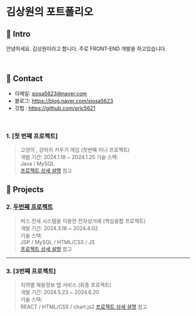 # 김상원의 포트폴리오
## :pushpin: Intro
안녕하세요. 김상원이라고 합니다. 주로 FRONT-END 개발을 하고있습니다.

</br>

## :pushpin: Contact
- 이메일: siosa5623@naver.com
- 블로그: https://blog.naver.com/siosa5623
- 깃헙 : https://github.com/eric5621

</br>

### 1. [첫 번째 프로젝트]
> 고양이 , 강아지 키우기 게임  (첫번째 미니 프로젝트)  
>개발 기간: 2024.1.18 ~ 2024.1.25
>기술 스택:  
>Java / MySQL  
>[프로젝트 상세 설명](https://github.com/YeonjaeMan/miniproject/blob/main/README.md) 참고

## :pushpin: Projects
### 2. [두번째 프로젝트](https://github.com/2024-SMHRD-KDT-BigData-23/BooksProject)
>버스 전세 시스템을 이용한 전자상거래 (핵심융합 프로젝트)  
>개발 기간: 2024.3.18 ~ 2024.4.02   
>기술 스택:  
>JSP / MySQL / HTML/CSS / JS   
>[프로젝트 상세 설명](https://github.com/2024-SMHRD-KDT-BigData-23/BooksProject?tab=readme-ov-file) 참고

---

### 3. [3번째 프로젝트]
>지역별 채용정보 맵 서비스  (최종 프로젝트)  
>개발 기간: 2024.5.23 ~ 2024.6.20   
>기술 스택:  
> REACT / HTML/CSS / chart.js2 
>[프로젝트 상세 설명](https://github.com/2024-SMHRD-KDT-BigData-23/ITrend) 참고

